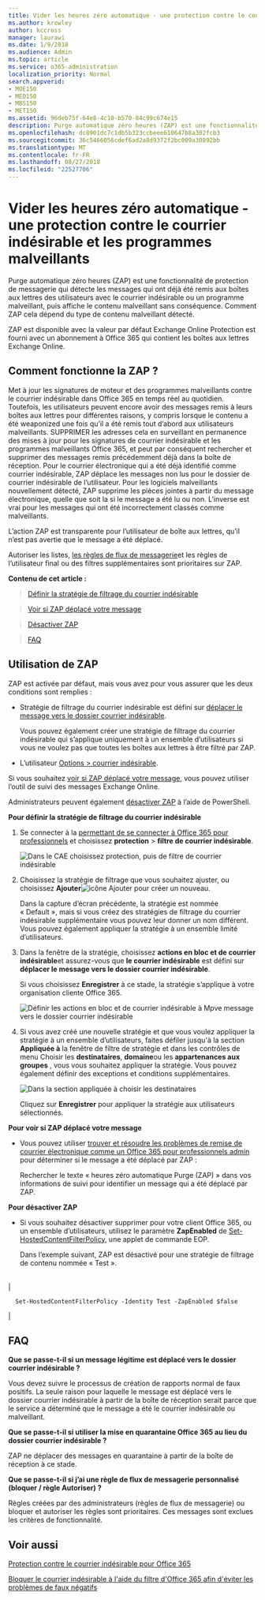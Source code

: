 ```yaml
---
title: Vider les heures zéro automatique - une protection contre le courrier indésirable et les programmes malveillants
ms.author: krowley
author: kccross
manager: laurawi
ms.date: 1/9/2018
ms.audience: Admin
ms.topic: article
ms.service: o365-administration
localization_priority: Normal
search.appverid:
- MOE150
- MED150
- MBS150
- MET150
ms.assetid: 96deb75f-64e8-4c10-b570-84c99c674e15
description: Purge automatique zéro heures (ZAP) est une fonctionnalité de protection de messagerie qui détecte les messages qui ont déjà été remis aux boîtes aux lettres des utilisateurs avec le courrier indésirable ou un programme malveillant, puis affiche le contenu malveillant sans conséquence. Comment ZAP cela dépend du type de contenu malveillant détecté.
ms.openlocfilehash: dc8901dc7c1db5b323ccbeee610647b8a302fcb3
ms.sourcegitcommit: 36c5466056cdef6ad2a8d9372f2bc009a30892bb
ms.translationtype: MT
ms.contentlocale: fr-FR
ms.lasthandoff: 08/27/2018
ms.locfileid: "22527706"
---
```

# <a name="zero-hour-auto-purge---protection-against-spam-and-malware"></a>Vider les heures zéro automatique - une protection contre le courrier indésirable et les programmes malveillants

Purge automatique zéro heures (ZAP) est une fonctionnalité de protection de messagerie qui détecte les messages qui ont déjà été remis aux boîtes aux lettres des utilisateurs avec le courrier indésirable ou un programme malveillant, puis affiche le contenu malveillant sans conséquence. Comment ZAP cela dépend du type de contenu malveillant détecté.
  
ZAP est disponible avec la valeur par défaut Exchange Online Protection est fourni avec un abonnement à Office 365 qui contient les boîtes aux lettres Exchange Online.
  
## <a name="how-does-zap-work"></a>Comment fonctionne la ZAP ?

Met à jour les signatures de moteur et des programmes malveillants contre le courrier indésirable dans Office 365 en temps réel au quotidien. Toutefois, les utilisateurs peuvent encore avoir des messages remis à leurs boîtes aux lettres pour différentes raisons, y compris lorsque le contenu a été weaponized une fois qu’il a été remis tout d’abord aux utilisateurs malveillants. SUPPRIMER les adresses cela en surveillant en permanence des mises à jour pour les signatures de courrier indésirable et les programmes malveillants Office 365, et peut par conséquent rechercher et supprimer des messages remis précédemment déjà dans la boîte de réception. Pour le courrier électronique qui a été déjà identifié comme courrier indésirable, ZAP déplace les messages non lus pour le dossier de courrier indésirable de l’utilisateur. Pour les logiciels malveillants nouvellement détecté, ZAP supprime les pièces jointes à partir du message électronique, quelle que soit la si le message a été lu ou non. L’inverse est vrai pour les messages qui ont été incorrectement classés comme malveillants.
  
L’action ZAP est transparente pour l’utilisateur de boîte aux lettres, qu’il n’est pas avertie que le message a été déplacé.
  
Autoriser les listes, [les règles de flux de messagerie](https://go.microsoft.com/fwlink/p/?LinkId=722755)et les règles de l’utilisateur final ou des filtres supplémentaires sont prioritaires sur ZAP.
  
 **Contenu de cet article :**
  
> [Définir la stratégie de filtrage du courrier indésirable](zero-hour-auto-purge.md#BK_SetSpam)
    
> [Voir si ZAP déplacé votre message](zero-hour-auto-purge.md#BK_DidZAPMove)
    
> [Désactiver ZAP](zero-hour-auto-purge.md#BK_Posh)
    
> [FAQ](zero-hour-auto-purge.md#BK_FAQ)
    
## <a name="working-with-zap"></a>Utilisation de ZAP

ZAP est activée par défaut, mais vous avez pour vous assurer que les deux conditions sont remplies :
  
- Stratégie de filtrage du courrier indésirable est défini sur [déplacer le message vers le dossier courrier indésirable](zero-hour-auto-purge.md#BK_SetSpam).
    
    Vous pouvez également créer une stratégie de filtrage du courrier indésirable qui s’applique uniquement à un ensemble d’utilisateurs si vous ne voulez pas que toutes les boîtes aux lettres à être filtré par ZAP.
    
- L’utilisateur [Options \> courrier indésirable](https://support.office.com/article/068FA430-F8D7-4518-A8DA-8BC74958F05F).
    
Si vous souhaitez [voir si ZAP déplacé votre message](zero-hour-auto-purge.md#BK_DidZAPMove), vous pouvez utiliser l’outil de suivi des messages Exchange Online.
  
Administrateurs peuvent également [désactiver ZAP](zero-hour-auto-purge.md#BK_Posh) à l’aide de PowerShell. 
  
 **Pour définir la stratégie de filtrage du courrier indésirable**
  
1. Se connecter à la [permettant de se connecter à Office 365 pour professionnels](https://support.office.com/article/e9eb7d51-5430-4929-91ab-6157c5a050b4) et choisissez **protection** \> **filtre de courrier indésirable**. 
    
    ![Dans le CAE choisissez protection, puis de filtre de courrier indésirable](media/0463c879-63fa-4a6c-9b03-e980d5ef3954.PNG)
  
2. Choisissez la stratégie de filtrage que vous souhaitez ajuster, ou choisissez **Ajouter**![icône Ajouter](media/8ee52980-254b-440b-99a2-18d068de62d3.gif) pour créer un nouveau. 
    
    Dans la capture d’écran précédente, la stratégie est nommée « Default », mais si vous créez des stratégies de filtrage du courrier indésirable supplémentaire vous pouvez leur donner un nom différent. Vous pouvez également appliquer la stratégie à un ensemble limité d’utilisateurs.
    
3. Dans la fenêtre de la stratégie, choisissez **actions en bloc et de courrier indésirable**et assurez-vous que **le courrier indésirable** est défini sur **déplacer le message vers le dossier courrier indésirable**. 
    
    Si vous choisissez **Enregistrer** à ce stade, la stratégie s’applique à votre organisation cliente Office 365. 
    
    ![Définir les actions en bloc et de courrier indésirable à Mpve message vers le dossier courrier indésirable](media/4332cfb3-89e1-48ba-8da8-9286f2fa1089.PNG)
  
4. Si vous avez créé une nouvelle stratégie et que vous voulez appliquer la stratégie à un ensemble d’utilisateurs, faites défiler jusqu'à la section **Appliquée à** la fenêtre de filtre de stratégie et dans les contrôles de menu Choisir les **destinataires**, **domaine**ou les **appartenances aux groupes** , vous vous souhaitez appliquer la stratégie. Vous pouvez également définir des exceptions et conditions supplémentaires. 
    
    ![Dans la section appliquée à choisir les destinataires](media/19ca10db-c0f4-432c-b3de-ad4101a23de6.PNG)
  
    Cliquez sur **Enregistrer** pour appliquer la stratégie aux utilisateurs sélectionnés. 
    
 **Pour voir si ZAP déplacé votre message**
  
- Vous pouvez utiliser [trouver et résoudre les problèmes de remise de courrier électronique comme un Office 365 pour professionnels admin](https://support.office.com/article/e7758b99-1896-41db-bf39-51e2dba21de6) pour déterminer si le message a été déplacé par ZAP : 
    
    Rechercher le texte « heures zéro automatique Purge (ZAP) » dans vos informations de suivi pour identifier un message qui a été déplacé par ZAP.
    
 **Pour désactiver ZAP**
  
- Si vous souhaitez désactiver supprimer pour votre client Office 365, ou un ensemble d’utilisateurs, utilisez le paramètre **ZapEnabled** de [Set-HostedContentFilterPolicy](https://go.microsoft.com/fwlink/p/?LinkId=722758), une applet de commande EOP.
    
    Dans l’exemple suivant, ZAP est désactivé pour une stratégie de filtrage de contenu nommée « Test ».
    
||
|:-----|
|
```
  Set-HostedContentFilterPolicy -Identity Test -ZapEnabled $false
```

|
   
## <a name="faq"></a>FAQ
<a name="BK_FAQ"> </a>

 **Que se passe-t-il si un message légitime est déplacé vers le dossier courrier indésirable ?**
  
Vous devez suivre le processus de création de rapports normal de faux positifs. La seule raison pour laquelle le message est déplacé vers le dossier courrier indésirable à partir de la boîte de réception serait parce que le service a déterminé que le message a été le courrier indésirable ou malveillant.
  
 **Que se passe-t-il si utiliser la mise en quarantaine Office 365 au lieu du dossier courrier indésirable ?**
  
ZAP ne déplacer des messages en quarantaine à partir de la boîte de réception à ce stade.
  
 **Que se passe-t-il si j’ai une règle de flux de messagerie personnalisé (bloquer / règle Autoriser) ?**
  
Règles créées par des administrateurs (règles de flux de messagerie) ou bloquer et autoriser les règles sont prioritaires. Ces messages sont exclues les critères de fonctionnalité.
  
## <a name="related-topics"></a>Voir aussi
<a name="BK_FAQ"> </a>

[Protection contre le courrier indésirable pour Office 365](anti-spam-protection.md)
  
[Bloquer le courrier indésirable à l'aide du filtre d'Office 365 afin d'éviter les problèmes de faux négatifs](block-email-spam-to-prevent-false-negatives.md)
  

